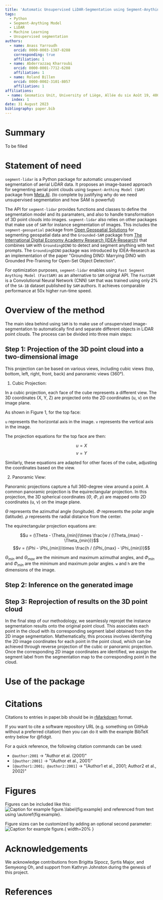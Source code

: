 ```yaml
---
title: 'Automatic Unsupervised LiDAR-Segmentation using Segment-Anything Model'
tags:
  - Python
  - Segment-Anything Model
  - LiDAR
  - Machine Learning
  - Unsupervised segmentation
authors:
  - name: Anass Yarroudh
    orcid: 0000-0003-1387-8288
    corresponding: true
    affiliation: 1
  - name: Abderrazzaq Kharroubi
    orcid: 0000-0001-7712-6208
    affiliation: 1
  - name: Roland Billen
    orcid: 0000-0002-3101-8057
    affiliation: 1
affiliations:
 - name: Geomatics Unit, University of Liège, Allée du six Août 19, 4000 Liège, Belgium
   index: 1
date: 31 August 2023
bibliography: paper.bib
---
```


# Summary

To be filled

# Statement of need

`segment-lidar` is a Python package for automatic unsupervised segmentation of aerial LiDAR data. It proposes an image-based approach for segmenting aerial point clouds using `Segment-Anthing Model (SAM)` package from [Meta AI](https://github.com/facebookresearch). (to complete by justifying why do we need unsupervised segmentation and how SAM is powerful)

The API for `segment-lidar` provides functions and classes to define the segmentation model and its paramaters, and also to handle transformation of 3D point clouds into images. `segment-lidar` also relies on other packages that make use of `SAM` for instance segmentation of images. This includes the `segment-geospatial` package from [Open Geospatial Solutions](https://github.com/opengeos) for segmenting geospatial data and the `Grounded-SAM` package from [The International Digital Economy Academy Research (IDEA-Research)](https://github.com/IDEA-Research) that combines `SAM` with `GroundingDINO` to detect and segment anything with text prompts. The `GroundingDINO` package was introduced by IDEA-Research as an implementation of the paper "Grounding DINO: Marrying DINO with Grounded Pre-Training for Open-Set Object Detection".

For optimization purposes, `segment-lidar` enables using `Fast Segment Anything Model (FastSAM)` as an alternative to `SAM` original API. The `FastSAM` is a Convolutional Neural Network (CNN) `SAM` that was trained using only 2% of the `SA-1B` dataset published by `SAM` authors. It achieves comparable performance at 50x higher run-time speed.


# Overview of the method

The main idea behind using `SAM` is to make use of unsupervised image-segmentation to automatically find and separate different objects in LiDAR point clouds. The process can be divided into three main steps:

## Step 1: Projection of the 3D point cloud into a two-dimensional image

This projection can be based on various views, including cubic views (top, bottom, left, right, front, back) and panoramic views (360°).

1. Cubic Projection:

In a cubic projection, each face of the cube represents a different view. The 3D coordinates (X, Y, Z) are projected onto the 2D coordinates (u, v) on the image plane.

As shown in Figure 1, for the top face:

`u` represents the horizontal axis in the image.
`v` represents the vertical axis in the image.

The projection equations for the top face are then:

$$u = X$$
$$v = Y$$

Similarly, these equations are adapted for other faces of the cube, adjusting the coordinates based on the view.

2. Panoramic View:

Panoramic projections capture a full 360-degree view around a point. A common panoramic projection is the equirectangular projection. In this projection, the 3D spherical coordinates ($\Theta$, $\Phi$, $\rho$) are mapped onto 2D coordinates (u, v) on the image plane.

$\Theta$ represents the azimuthal angle (longitude).
$\Phi$ represents the polar angle (latitude).
$\rho$ represents the radial distance from the center.

The equirectangular projection equations are:

$$u = (\Theta - \Theta_{min})\times \frac{w / (\Theta_{max} - \Theta_{min})}$$
$$v = (\Phi - \Phi_{min})\times \frac{h / (\Phi_{max} - \Phi_{min})}$$

$\Theta_{min}$ and $\Theta_{max}$ are the minimum and maximum azimuthal angles, and $\Phi_{min}$ and $\Phi_{min}$ are the minimum and maximum polar angles. `w` and `h` are the dimensions of the image.

## Step 2: Inference on the generated image



## Step 3: Reprojection of results on the 3D point cloud

In the final step of our methodology, we seamlessly reprojet the instance segmentation results onto the original point cloud. This associates each point in the cloud with its corresponding segment label obtained from the 2D image segmentation. Mathematically, this process involves identifying the 2D image coordinates for each point in the point cloud, which can be achieved through reverse projection of the cubic or panoramic projection. Once the corresponding 2D image coordinates are identified, we assign the segment label from the segmentation map to the corresponding point in the cloud.

# Use of the package


# Citations

Citations to entries in paper.bib should be in
[rMarkdown](http://rmarkdown.rstudio.com/authoring_bibliographies_and_citations.html)
format.

If you want to cite a software repository URL (e.g. something on GitHub without a preferred
citation) then you can do it with the example BibTeX entry below for @fidgit.

For a quick reference, the following citation commands can be used:
- `@author:2001`  ->  "Author et al. (2001)"
- `[@author:2001]` -> "(Author et al., 2001)"
- `[@author1:2001; @author2:2001]` -> "(Author1 et al., 2001; Author2 et al., 2002)"

# Figures

Figures can be included like this:
![Caption for example figure.\label{fig:example}](figure.png)
and referenced from text using \autoref{fig:example}.

Figure sizes can be customized by adding an optional second parameter:
![Caption for example figure.](figure.png){ width=20% }

# Acknowledgements

We acknowledge contributions from Brigitta Sipocz, Syrtis Major, and Semyeong
Oh, and support from Kathryn Johnston during the genesis of this project.

# References